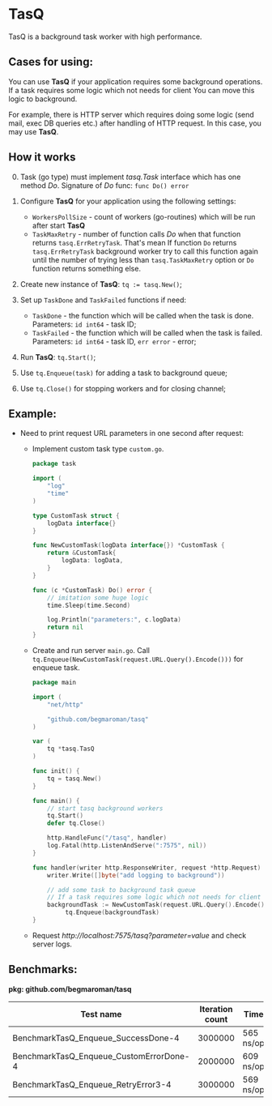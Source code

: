 # TasQ 
TasQ is a background task worker with high performance.

## Cases for using:
You can use **TasQ** if your application requires some background operations. If a task requires some logic which not needs for client You can move this logic to background.

For example, there is HTTP server which requires doing some logic (send mail, exec DB queries etc.) after handling of HTTP request. 
In this case, you may use **TasQ**.

## How it works
0. Task (go type) must implement *tasq.Task* interface which has one method *Do*. Signature of *Do* func: `func Do() error`
1. Configure **TasQ** for your application using the following settings:

    - `WorkersPollSize` - count of workers (go-routines) which will be run after start **TasQ**
    - `TaskMaxRetry` - number of function calls *Do* when that function returns `tasq.ErrRetryTask`. That's mean If function `Do` returns `tasq.ErrRetryTask` background worker try to call this function again until the number of trying less than `tasq.TaskMaxRetry` option or `Do` function returns something else.
    
2. Create new instance of **TasQ**: `tq := tasq.New()`;
3. Set up `TaskDone` and `TaskFailed` functions if need:
    
    - `TaskDone` - the function which will be called when the task is done. Parameters: `id int64` - task ID;
    - `TaskFailed` - the function which will be called when the task is failed. Parameters: `id int64` - task ID, `err error` - error;

4. Run **TasQ**: `tq.Start()`;
5. Use `tq.Enqueue(task)` for adding a task to background queue;
6. Use `tq.Close()` for stopping workers and for closing channel;

## Example:

- Need to print request URL parameters in one second after request:

    - Implement custom task type `custom.go`.
     
        ```go
        package task
        
        import (
        	"log"
        	"time"
        )
        
        type CustomTask struct {
        	logData interface{}
        }
        
        func NewCustomTask(logData interface{}) *CustomTask {
        	return &CustomTask{
        		logData: logData,
        	}
        }
        
        func (c *CustomTask) Do() error {
        	// imitation some huge logic
        	time.Sleep(time.Second)
        
        	log.Println("parameters:", c.logData)
        	return nil
        }
        ```
    
    - Create and run server `main.go`. Call `tq.Enqueue(NewCustomTask(request.URL.Query().Encode()))` for enqueue task.
    
        ```go
        package main
        
        import (
        	"net/http"
        
        	"github.com/begmaroman/tasq"
        )
        
        var (
        	tq *tasq.TasQ
        )
        
        func init() {
        	tq = tasq.New()
        }
        
        func main() {
        	// start tasq background workers
        	tq.Start()
        	defer tq.Close()
        
        	http.HandleFunc("/tasq", handler)
        	log.Fatal(http.ListenAndServe(":7575", nil))
        }
        
        func handler(writer http.ResponseWriter, request *http.Request) {
        	writer.Write([]byte("add logging to background"))
        
        	// add some task to background task queue
        	// If a task requires some logic which not needs for client You can move this logic to background.
        	backgroundTask := NewCustomTask(request.URL.Query().Encode())
  	             tq.Enqueue(backgroundTask)
        }
        ```
        
    - Request *http://localhost:7575/tasq?parameter=value* and check server logs.

## Benchmarks:

**pkg: github.com/begmaroman/tasq**

|Test name|Iteration count|Time|
|---|---|---|
|BenchmarkTasQ_Enqueue_SuccessDone-4|3000000|565 ns/op|
|BenchmarkTasQ_Enqueue_CustomErrorDone-4|2000000|609 ns/op|
|BenchmarkTasQ_Enqueue_RetryError3-4|3000000|569 ns/op|